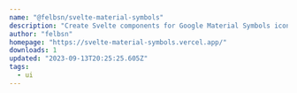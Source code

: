 ```yaml
---
name: "@felbsn/svelte-material-symbols"
description: "Create Svelte components for Google Material Symbols icons."
author: "felbsn"
homepage: "https://svelte-material-symbols.vercel.app/"
downloads: 1
updated: "2023-09-13T20:25:25.605Z"
tags: 
  - ui
---
```

